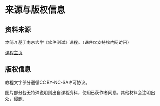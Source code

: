 # 来源与版权信息

## 资料来源

本简介基于南京大学《软件测试》课程。（课件仅支持校内网访问）

[课程主页](http://gist.nju.edu.cn/course/testing/)

## 版权信息

教程文字部分遵循CC BY-NC-SA许可协议。

图片部分若无特殊说明则出自课程资料，使用已获作者同意。其他材料会注明出处，侵删。

